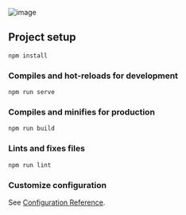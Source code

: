 ![image](https://user-images.githubusercontent.com/72495167/220052731-af57a48f-8bf8-4b21-baf9-b4482165fdfb.png)

## Project setup
```
npm install
```

### Compiles and hot-reloads for development
```
npm run serve
```

### Compiles and minifies for production
```
npm run build
```

### Lints and fixes files
```
npm run lint
```

### Customize configuration
See [Configuration Reference](https://cli.vuejs.org/config/).

